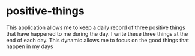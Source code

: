 # positive-things
This application allows me to keep a daily record of three positive things that have happened to me during the day. I write these three things at the end of each day. This dynamic allows me to focus on the good things that happen in my days

